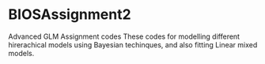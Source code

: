 # BIOSAssignment2
Advanced GLM Assignment codes 
These codes for modelling different hirerachical models using Bayesian techinques, and also fitting Linear mixed models.
